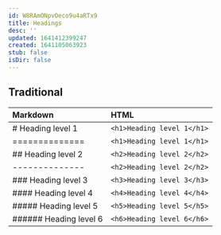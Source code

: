```yaml
---
id: W8RAmONpvOeco9u4aRTx9
title: Headings
desc: ''
updated: 1641412399247
created: 1641105063923
stub: false
isDir: false
---
```


## Traditional

| Markdown               | HTML                       |
| :--------------------- | :------------------------- |
| # Heading level 1      | `<h1>Heading level 1</h1>` |
| ==============         | `<h1>Heading level 1</h1>` |
| ## Heading level 2     | `<h2>Heading level 2</h2>` |
| --------------         | `<h2>Heading level 2</h2>` |
| ### Heading level 3    | `<h3>Heading level 3</h3>` |
| #### Heading level 4   | `<h4>Heading level 4</h4>` |
| ##### Heading level 5  | `<h5>Heading level 5</h5>` |
| ###### Heading level 6 | `<h6>Heading level 6</h6>` |
